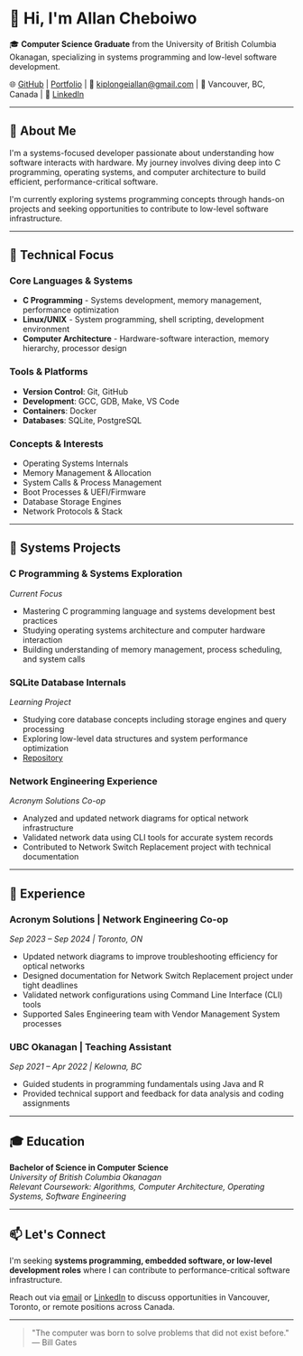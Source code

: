 # 👋 Hi, I'm Allan Cheboiwo

🎓 **Computer Science Graduate** from the University of British Columbia Okanagan, specializing in systems programming and low-level software development.

🌐 [GitHub](https://github.com/AllanCheboiwo) | [Portfolio](https://allancheboiwo.com) | 📧 [kiplongeiallan@gmail.com](mailto:kiplongeiallan@gmail.com) | 📍 Vancouver, BC, Canada | 🔗 [LinkedIn](https://www.linkedin.com/in/allan-cheboiwo-1840b7209)

---

## 🚀 About Me

I'm a systems-focused developer passionate about understanding how software interacts with hardware. My journey involves diving deep into C programming, operating systems, and computer architecture to build efficient, performance-critical software.

I'm currently exploring systems programming concepts through hands-on projects and seeking opportunities to contribute to low-level software infrastructure.

---

## 🧠 Technical Focus

### **Core Languages & Systems**
- **C Programming** - Systems development, memory management, performance optimization
- **Linux/UNIX** - System programming, shell scripting, development environment
- **Computer Architecture** - Hardware-software interaction, memory hierarchy, processor design

### **Tools & Platforms**
- **Version Control**: Git, GitHub
- **Development**: GCC, GDB, Make, VS Code
- **Containers**: Docker
- **Databases**: SQLite, PostgreSQL

### **Concepts & Interests**
- Operating Systems Internals
- Memory Management & Allocation
- System Calls & Process Management
- Boot Processes & UEFI/Firmware
- Database Storage Engines
- Network Protocols & Stack

---

## 📂 Systems Projects

### **C Programming & Systems Exploration**
_Current Focus_
- Mastering C programming language and systems development best practices
- Studying operating systems architecture and computer hardware interaction
- Building understanding of memory management, process scheduling, and system calls

### **SQLite Database Internals** 
_Learning Project_
- Studying core database concepts including storage engines and query processing
- Exploring low-level data structures and system performance optimization
- [Repository](https://github.com/AllanCheboiwo/sqlite-internals)

### **Network Engineering Experience**
_Acronym Solutions Co-op_
- Analyzed and updated network diagrams for optical network infrastructure
- Validated network data using CLI tools for accurate system records
- Contributed to Network Switch Replacement project with technical documentation

---

## 💼 Experience

### **Acronym Solutions** | Network Engineering Co-op
_Sep 2023 – Sep 2024 | Toronto, ON_
- Updated network diagrams to improve troubleshooting efficiency for optical networks
- Designed documentation for Network Switch Replacement project under tight deadlines
- Validated network configurations using Command Line Interface (CLI) tools
- Supported Sales Engineering team with Vendor Management System processes

### **UBC Okanagan** | Teaching Assistant
_Sep 2021 – Apr 2022 | Kelowna, BC_
- Guided students in programming fundamentals using Java and R
- Provided technical support and feedback for data analysis and coding assignments

---

## 🎓 Education

**Bachelor of Science in Computer Science**  
_University of British Columbia Okanagan_  
*Relevant Coursework: Algorithms, Computer Architecture, Operating Systems, Software Engineering*

---

## 📫 Let's Connect

I'm seeking **systems programming, embedded software, or low-level development roles** where I can contribute to performance-critical software infrastructure. 

Reach out via [email](mailto:kiplongeiallan@gmail.com) or [LinkedIn](https://www.linkedin.com/in/allan-cheboiwo-1840b7209) to discuss opportunities in Vancouver, Toronto, or remote positions across Canada.

---

> "The computer was born to solve problems that did not exist before." — Bill Gates
